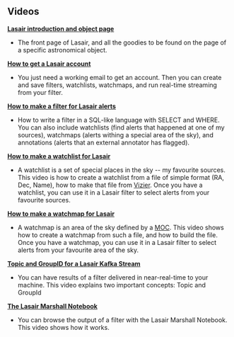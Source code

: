## Videos
**[Lasair introduction and object page](https://www.youtube.com/watch?v=CKunfN98AO0)**

* The front page of Lasair, and all the goodies to be found on the page of a specific astronomical object.

**[How to get a Lasair account](https://www.youtube.com/watch?v=ekjl5DpLV_Q)**

* You just need a working email to get an account. Then you can create and save filters, watchlists, watchmaps, and run real-time streaming from your filter.

**[How to make a filter for Lasair alerts](https://www.youtube.com/watch?v=FB9vCVXsABg)**

* How to write a filter in a SQL-like language with SELECT and WHERE. You can also include watchlists (find alerts that happened at one of my sources), watchmaps (alerts withing a special area of the sky), and annotations (alerts that an external annotator has flagged).

**[How to make a watchlist for Lasair](https://www.youtube.com/watch?v=Aug9xxJFsqI)**

* A watchlist is a set of special places in the sky -- my favourite sources. This video is how to create a watchlist from a file of simple format (RA, Dec, Name), how to make that file from [Vizier](https://vizier.cds.unistra.fr/viz-bin/VizieR). Once you have a watchlist, you can use it in a Lasair filter to select alerts from your favourite sources.

**[How to make a watchmap for Lasair](https://www.youtube.com/watch?v=hoVEeWGOum0)**

* A watchmap is an area of the sky defined by a [MOC](https://cds-astro.github.io/mocpy/). This video shows how to create a watchmap from such a file, and how to build the file. Once you have a watchmap, you can use it in a Lasair filter to select alerts from your favourite area of the sky.

**[Topic and GroupID for a Lasair Kafka Stream](https://youtu.be/HJneKr1EhmY)**

* You can have results of a filter delivered in near-real-time to your machine. 
This video explains two important concepts: Topic and GroupId

**[The Lasair Marshall Notebook](https://youtu.be/sgH5cQk-TDU)**

* You can browse the output of a filter with the Lasair Marshall Notebook.
This video shows how it works.


